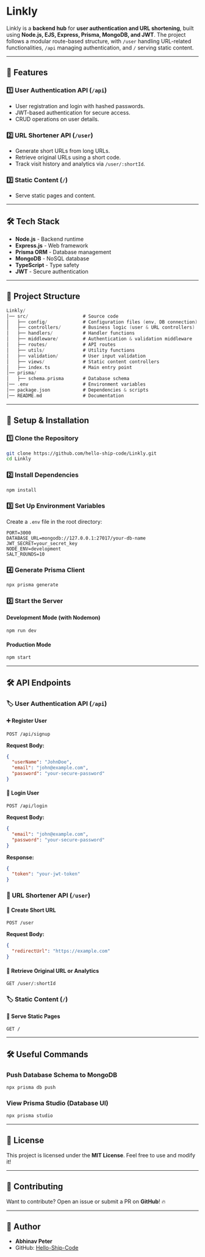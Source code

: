 # Linkly

Linkly is a **backend hub** for **user authentication and URL shortening**, built using **Node.js, EJS, Express, Prisma, MongoDB, and JWT**. The project follows a modular route-based structure, with `/user` handling URL-related functionalities, `/api` managing authentication, and `/` serving static content.

---

## 🚀 Features

### 1️⃣ User Authentication API (`/api`)

- User registration and login with hashed passwords.
- JWT-based authentication for secure access.
- CRUD operations on user details.

### 2️⃣ URL Shortener API (`/user`)

- Generate short URLs from long URLs.
- Retrieve original URLs using a short code.
- Track visit history and analytics via `/user/:shortId`.

### 3️⃣ Static Content (`/`)

- Serve static pages and content.

---

## 🛠️ Tech Stack

- **Node.js** - Backend runtime
- **Express.js** - Web framework
- **Prisma ORM** - Database management
- **MongoDB** - NoSQL database
- **TypeScript** - Type safety
- **JWT** - Secure authentication

---

## 📂 Project Structure

```c
Linkly/
│── src/                    # Source code
│   ├── config/             # Configuration files (env, DB connection)
│   ├── controllers/        # Business logic (user & URL controllers)
│   ├── handlers/           # Handler functions
│   ├── middleware/         # Authentication & validation middleware
│   ├── routes/             # API routes
│   ├── utils/              # Utility functions
│   ├── validation/         # User input validation
│   ├── views/              # Static content controllers
│   ├── index.ts            # Main entry point
│── prisma/
│   ├── schema.prisma       # Database schema
│── .env                    # Environment variables
│── package.json            # Dependencies & scripts
│── README.md               # Documentation
```

---

## 🚀 Setup & Installation

### 1️⃣ Clone the Repository

```sh
git clone https://github.com/hello-ship-code/Linkly.git
cd Linkly
```

### 2️⃣ Install Dependencies

```sh
npm install
```

### 3️⃣ Set Up Environment Variables

Create a `.env` file in the root directory:

```env
PORT=3000
DATABASE_URL=mongodb://127.0.0.1:27017/your-db-name
JWT_SECRET=your_secret_key
NODE_ENV=development
SALT_ROUNDS=10
```

### 4️⃣ Generate Prisma Client

```sh
npx prisma generate
```

### 5️⃣ Start the Server

#### Development Mode (with Nodemon)

```sh
npm run dev
```

#### Production Mode

```sh
npm start
```

---

## 🛠️ API Endpoints

### 🏷️ User Authentication API (`/api`)

#### ➕ Register User

```http
POST /api/signup
```

**Request Body:**

```json
{
  "userName": "JohnDoe",
  "email": "john@example.com",
  "password": "your-secure-password"
}
```

#### 🔑 Login User

```http
POST /api/login
```

**Request Body:**

```json
{
  "email": "john@example.com",
  "password": "your-secure-password"
}
```

**Response:**

```json
{
  "token": "your-jwt-token"
}
```

### 🔗 URL Shortener API (`/user`)

#### 🎯 Create Short URL

```http
POST /user
```

**Request Body:**

```json
{
  "redirectUrl": "https://example.com"
}
```

#### 🔗 Retrieve Original URL or Analytics

```http
GET /user/:shortId
```

### 🏷️ Static Content (`/`)

#### 📄 Serve Static Pages

```http
GET /
```

---

## 🛠️ Useful Commands

### Push Database Schema to MongoDB

```sh
npx prisma db push
```

### View Prisma Studio (Database UI)

```sh
npx prisma studio
```

---

## 📜 License

This project is licensed under the **MIT License**. Feel free to use and modify it!

---

## 🚀 Contributing

Want to contribute? Open an issue or submit a PR on **GitHub**! 🔥

---

## 🔗 Author

- **Abhinav Peter**
- GitHub: [Hello-Ship-Code](https://github.com/Hello-Ship-Code)
